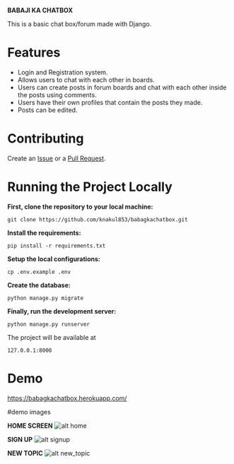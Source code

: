 **BABAJI KA CHATBOX**

This is a basic chat box/forum made with Django.

# Features

- Login and Registration system.
- Allows users to chat with each other in boards.
- Users can create posts in forum boards and chat with each other inside the posts using comments.
- Users have their own profiles that contain the posts they made.
- Posts can be edited.

# Contributing

Create an [Issue](https://github.com/knakul853/babagkachatbox/issues) or a [Pull Request](https://github.com/knakul853/babagkachatbox/pulls).

# Running the Project Locally

**First, clone the repository to your local machine:**

```git clone https://github.com/knakul853/babagkachatbox.git```

**Install the requirements:**

```pip install -r requirements.txt```

**Setup the local configurations:**

```cp .env.example .env```

**Create the database:**

```python manage.py migrate```

**Finally, run the development server:**

```python manage.py runserver```

The project will be available at 

```127.0.0.1:8000```

# Demo

https://babagkachatbox.herokuapp.com/

#demo images

**HOME SCREEN**
![alt home](https://github.com/shellkore/babagkachatbox/blob/master/demo_images/Sign%20up.png)

**SIGN UP**
![alt signup](https://github.com/shellkore/babagkachatbox/blob/master/demo_images/Sign%20up.png)

**NEW TOPIC**
![alt new_topic](https://github.com/shellkore/babagkachatbox/blob/master/demo_images/Start%20a%20New%20Topic.png)

